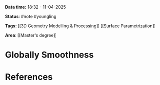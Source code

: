 **Data time:** 18:32 - 11-04-2025

**Status**: #note #youngling 

**Tags:** [[3D Geometry Modelling & Processing]] [[Surface Parametrization]]

**Area**: [[Master's degree]]
# Globally Smoothness


# References